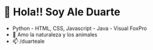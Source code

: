 # 👋 Hola!! Soy Ale Duarte
- Python - HTML, CSS, Javascript - Java - Visual FoxPro
- 🌱 Amo la naturaleza y los animales
- 📫 /duarteale
